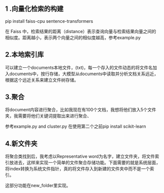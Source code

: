 

 ## 1 .向量化检索的构建
 
 pip install  faiss-cpu sentence-transformers


在 Faiss 中，检索结果的距离（distance）表示查询向量与检索结果向量之间的相似度。距离越小，表示两个向量之间的相似度越高，参考example.py

## 2.本地索引库

可以建立一个documents本地文件，(txt)，每一个存入的文件动态的将文件名加入documents中，按行存储，大模型从documents中读取并分析文档关系远近，根据这个远近关系来建立文件树存储。

## 3.聚合

将document内容进行聚合，比如我现在有100个文档，我想将他们放入5个文件夹，我需要将他们关键词提取出来进行聚合、

参考example.py and cluster.py 在使用第二个之前pip install scikit-learn

## 4.新文件夹

将聚合类找到后，我考虑以Representative word为名字，建立文件夹，将文件索引放进去，这样来实现一个简单的文件聚合存储功能。下面需要的就是系统层面，将index转换为系统文件指针，真的将文件存入到新建的文件夹中而不是一个索引。

这部分功能在new_folder里实现。

